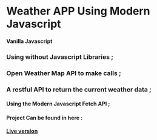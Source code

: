 # Weather APP Using Modern Javascript

#### Vanilla Javascript

### Using without Javascript Libraries ;
### Open Weather Map API to make calls ;
### A restful API to return the current weather data ;
#### Using the Modern Javascript Fetch API ;

#### Project Can be found in here :
 **[Live version](https://rawcdn.githack.com/codershona/weather-app-modern-javascript/6fae7bb9df5a4685c4d4ef26fa78cfc08377cce4/index.html)**


